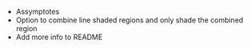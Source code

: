 - Assymptotes
- Option to combine line shaded regions and only shade the combined region
- Add more info to README
